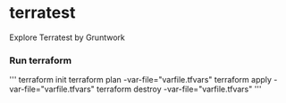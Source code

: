 # terratest
Explore Terratest by Gruntwork

### Run terraform

'''
    terraform init
    terraform plan -var-file="varfile.tfvars"
    terraform apply -var-file="varfile.tfvars"
    terraform destroy -var-file="varfile.tfvars"
'''

